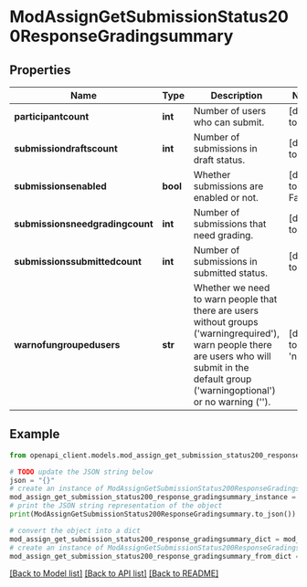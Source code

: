 # ModAssignGetSubmissionStatus200ResponseGradingsummary


## Properties

Name | Type | Description | Notes
------------ | ------------- | ------------- | -------------
**participantcount** | **int** | Number of users who can submit. | [default to null]
**submissiondraftscount** | **int** | Number of submissions in draft status. | [default to null]
**submissionsenabled** | **bool** | Whether submissions are enabled or not. | [default to False]
**submissionsneedgradingcount** | **int** | Number of submissions that need grading. | [default to null]
**submissionssubmittedcount** | **int** | Number of submissions in submitted status. | [default to null]
**warnofungroupedusers** | **str** | Whether we need to warn people that there                                                                         are users without groups (&#39;warningrequired&#39;), warn                                                                         people there are users who will submit in the default                                                                         group (&#39;warningoptional&#39;) or no warning (&#39;&#39;). | [default to 'null']

## Example

```python
from openapi_client.models.mod_assign_get_submission_status200_response_gradingsummary import ModAssignGetSubmissionStatus200ResponseGradingsummary

# TODO update the JSON string below
json = "{}"
# create an instance of ModAssignGetSubmissionStatus200ResponseGradingsummary from a JSON string
mod_assign_get_submission_status200_response_gradingsummary_instance = ModAssignGetSubmissionStatus200ResponseGradingsummary.from_json(json)
# print the JSON string representation of the object
print(ModAssignGetSubmissionStatus200ResponseGradingsummary.to_json())

# convert the object into a dict
mod_assign_get_submission_status200_response_gradingsummary_dict = mod_assign_get_submission_status200_response_gradingsummary_instance.to_dict()
# create an instance of ModAssignGetSubmissionStatus200ResponseGradingsummary from a dict
mod_assign_get_submission_status200_response_gradingsummary_from_dict = ModAssignGetSubmissionStatus200ResponseGradingsummary.from_dict(mod_assign_get_submission_status200_response_gradingsummary_dict)
```
[[Back to Model list]](../README.md#documentation-for-models) [[Back to API list]](../README.md#documentation-for-api-endpoints) [[Back to README]](../README.md)


